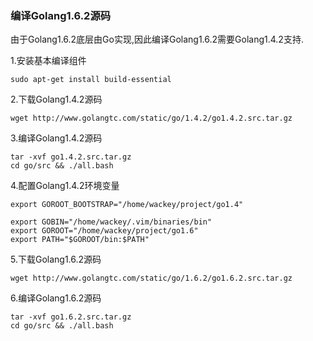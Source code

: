 ### 编译Golang1.6.2源码
由于Golang1.6.2底层由Go实现,因此编译Golang1.6.2需要Golang1.4.2支持.

1.安装基本编译组件
```shell
sudo apt-get install build-essential
```

2.下载Golang1.4.2源码
```shell
wget http://www.golangtc.com/static/go/1.4.2/go1.4.2.src.tar.gz
```

3.编译Golang1.4.2源码
```shell
tar -xvf go1.4.2.src.tar.gz
cd go/src && ./all.bash
```

4.配置Golang1.4.2环境变量
```shell
export GOROOT_BOOTSTRAP="/home/wackey/project/go1.4"

export GOBIN="/home/wackey/.vim/binaries/bin"
export GOROOT="/home/wackey/project/go1.6"
export PATH="$GOROOT/bin:$PATH"
```

5.下载Golang1.6.2源码
```shell
wget http://www.golangtc.com/static/go/1.6.2/go1.6.2.src.tar.gz
```

6.编译Golang1.6.2源码
```shell
tar -xvf go1.6.2.src.tar.gz
cd go/src && ./all.bash
```